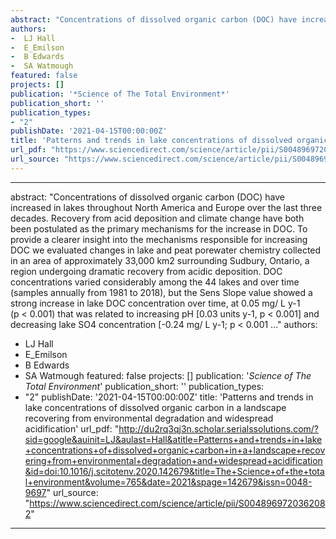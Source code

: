 ```yaml
--- 
abstract: "Concentrations of dissolved organic carbon (DOC) have increased in lakes throughout North America and Europe over the last three decades. Recovery from acid deposition and climate change have both been postulated as the primary mechanisms for the increase in DOC. To provide a clearer insight into the mechanisms responsible for increasing DOC we evaluated changes in lake and peat porewater chemistry collected in an area of approximately 33,000 km2 surrounding Sudbury, Ontario, a region undergoing dramatic recovery from acidic deposition. DOC concentrations varied considerably among the 44 lakes and over time (samples annually from 1981 to 2018), but the Sens Slope value showed a strong increase in lake DOC concentration over time, at 0.05 mg/ L y-1 (p < 0.001) that was related to increasing pH [0.03 units y-1, p < 0.001] and decreasing lake SO4 concentration [-0.24 mg/ L y-1; p < 0.001 …"
authors: 
-  LJ Hall
-  E_Emilson
-  B Edwards
-  SA Watmough
featured: false
projects: []
publication: '*Science of The Total Environment*'
publication_short: ''
publication_types:
- "2"
publishDate: '2021-04-15T00:00:00Z'
title: 'Patterns and trends in lake concentrations of dissolved organic carbon in a landscape recovering from environmental degradation and widespread acidification'
url_pdf: "https://www.sciencedirect.com/science/article/pii/S0048969720362082"
url_source: "https://www.sciencedirect.com/science/article/pii/S0048969720362082"
--- 
```



--- 
abstract: "Concentrations of dissolved organic carbon (DOC) have increased in lakes throughout North America and Europe over the last three decades. Recovery from acid deposition and climate change have both been postulated as the primary mechanisms for the increase in DOC. To provide a clearer insight into the mechanisms responsible for increasing DOC we evaluated changes in lake and peat porewater chemistry collected in an area of approximately 33,000 km2 surrounding Sudbury, Ontario, a region undergoing dramatic recovery from acidic deposition. DOC concentrations varied considerably among the 44 lakes and over time (samples annually from 1981 to 2018), but the Sens Slope value showed a strong increase in lake DOC concentration over time, at 0.05 mg/ L y-1 (p < 0.001) that was related to increasing pH [0.03 units y-1, p < 0.001] and decreasing lake SO4 concentration [-0.24 mg/ L y-1; p < 0.001 …"
authors: 
-  LJ Hall
-  E_Emilson
-  B Edwards
-  SA Watmough
featured: false
projects: []
publication: '*Science of The Total Environment*'
publication_short: ''
publication_types:
- "2"
publishDate: '2021-04-15T00:00:00Z'
title: 'Patterns and trends in lake concentrations of dissolved organic carbon in a landscape recovering from environmental degradation and widespread acidification'
url_pdf: "http://du2rq3qj3n.scholar.serialssolutions.com/?sid=google&auinit=LJ&aulast=Hall&atitle=Patterns+and+trends+in+lake+concentrations+of+dissolved+organic+carbon+in+a+landscape+recovering+from+environmental+degradation+and+widespread+acidification&id=doi:10.1016/j.scitotenv.2020.142679&title=The+Science+of+the+total+environment&volume=765&date=2021&spage=142679&issn=0048-9697"
url_source: "https://www.sciencedirect.com/science/article/pii/S0048969720362082"
--- 


